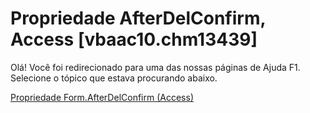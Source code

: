 
# Propriedade AfterDelConfirm, Access [vbaac10.chm13439]

Olá! Você foi redirecionado para uma das nossas páginas de Ajuda F1. Selecione o tópico que estava procurando abaixo.

[Propriedade Form.AfterDelConfirm (Access)](http://msdn.microsoft.com/library/fcc1585b-ddb9-7b39-aa21-07de0e50ac00%28Office.15%29.aspx)
